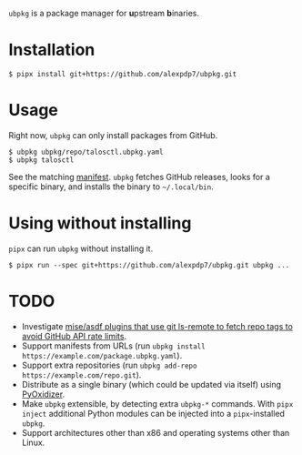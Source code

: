 `ubpkg` is a package manager for **u**pstream **b**inaries.

# Installation

```
$ pipx install git+https://github.com/alexpdp7/ubpkg.git
```

# Usage

Right now, `ubpkg` can only install packages from GitHub.

```
$ ubpkg ubpkg/repo/talosctl.ubpkg.yaml
$ ubpkg talosctl
```

See the matching [manifest](ubpkg/repo/talosctl.ubpkg.yaml).
`ubpkg` fetches GitHub releases, looks for a specific binary, and installs the binary to `~/.local/bin`.

# Using without installing

`pipx` can run `ubpkg` without installing it.

```
$ pipx run --spec git+https://github.com/alexpdp7/ubpkg.git ubpkg ...
```

# TODO

* Investigate [mise/asdf plugins that use git ls-remote to fetch repo tags to avoid GitHub API rate limits](https://github.com/mise-plugins/mise-jless/blob/main/lib/utils.bash).
* Support manifests from URLs (run `ubpkg install https://example.com/package.ubpkg.yaml`).
* Support extra repositories (run `ubpkg add-repo https://example.com/repo.git`).
* Distribute as a single binary (which could be updated via itself) using [PyOxidizer](https://pyoxidizer.readthedocs.io/en/stable/pyoxidizer.html).
* Make `ubpkg` extensible, by detecting extra `ubpkg-*` commands.
  With `pipx inject` additional Python modules can be injected into a `pipx`-installed `ubpkg`.
* Support architectures other than x86 and operating systems other than Linux.

